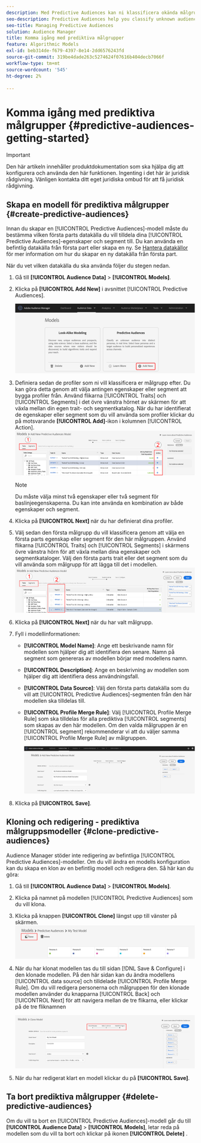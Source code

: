 ```yaml
---
description: Med Predictive Audiences kan ni klassificera okända målgrupper i distinkta personas i realtid med datavetenskap.
seo-description: Predictive Audiences help you classify unknown audiences into distinct personas in real-time, using data science.
seo-title: Managing Predictive Audiences
solution: Audience Manager
title: Komma igång med prediktiva målgrupper
feature: Algorithmic Models
exl-id: beb314de-f679-4397-8e14-2dd6576243fd
source-git-commit: 319be4dade263c5274624f07616b404decb7066f
workflow-type: tm+mt
source-wordcount: '545'
ht-degree: 2%

---
```


# Komma igång med prediktiva målgrupper {#predictive-audiences-getting-started}

>[!IMPORTANT]
>Den här artikeln innehåller produktdokumentation som ska hjälpa dig att konfigurera och använda den här funktionen. Ingenting i det här är juridisk rådgivning. Vänligen kontakta ditt eget juridiska ombud för att få juridisk rådgivning.

## Skapa en modell för prediktiva målgrupper {#create-predictive-audiences}

Innan du skapar en [!UICONTROL Predictive Audiences]-modell måste du bestämma vilken första parts datakälla du vill tilldela dina [!UICONTROL Predictive Audiences]-egenskaper och segment till. Du kan använda en befintlig datakälla från första part eller skapa en ny. Se [Hantera datakällor](https://experienceleague.adobe.com/docs/audience-manager/user-guide/features/data-sources/manage-datasources.html?lang=sv-SE) för mer information om hur du skapar en ny datakälla från första part.

När du vet vilken datakälla du ska använda följer du stegen nedan.

1. Gå till **[!UICONTROL Audience Data]** > **[!UICONTROL Models]**.
1. Klicka på **[!UICONTROL Add New]** i avsnittet [!UICONTROL Predictive Audiences].

   ![smart-persona-add](assets/predictive-audiences-add.png)

1. Definiera sedan de profiler som ni vill klassificera er målgrupp efter. Du kan göra detta genom att välja antingen egenskaper eller segment att bygga profiler från. Använd flikarna [!UICONTROL Traits] och [!UICONTROL Segments] i det övre vänstra hörnet av skärmen för att växla mellan din egen trait- och segmentkatalog. När du har identifierat de egenskaper eller segment som du vill använda som profiler klickar du på motsvarande **[!UICONTROL Add]**-ikon i kolumnen [!UICONTROL Action].
   ![smart-persona-select-personas](assets/predictive-audiences-persona.png)
   >[!NOTE]
   >Du måste välja minst två egenskaper eller två segment för baslinjeegenskaperna. Du kan inte använda en kombination av både egenskaper och segment.
1. Klicka på **[!UICONTROL Next]** när du har definierat dina profiler.
1. Välj sedan den första målgrupp du vill klassificera genom att välja en första parts egenskap eller segment för den här målgruppen. Använd flikarna [!UICONTROL Traits] och [!UICONTROL Segments] i skärmens övre vänstra hörn för att växla mellan dina egenskaper och segmentkataloger. Välj den första parts trait eller det segment som du vill använda som målgrupp för att lägga till det i modellen.
   ![smart-persona-select-audition](assets/predictive-audiences-audience.png)
1. Klicka på **[!UICONTROL Next]** när du har valt målgrupp.
1. Fyll i modellinformationen:
   * **[!UICONTROL Model Name]**: Ange ett beskrivande namn för modellen som hjälper dig att identifiera den senare. Namn på segment som genereras av modellen börjar med modellens namn.
   * **[!UICONTROL Description]**: Ange en beskrivning av modellen som hjälper dig att identifiera dess användningsfall.
   * **[!UICONTROL Data Source]**: Välj den första parts datakälla som du vill att [!UICONTROL Predictive Audiences]-segmenten från den här modellen ska tilldelas till.
   * **[!UICONTROL Profile Merge Rule]**: Välj [!UICONTROL Profile Merge Rule] som ska tilldelas för alla prediktiva [!UICONTROL segments] som skapas av den här modellen. Om den valda målgruppen är en [!UICONTROL segment] rekommenderar vi att du väljer samma [!UICONTROL Profile Merge Rule] av målgruppen.

     ![prediktiv-audiences-save](assets/predictive-audiences-save.png)
1. Klicka på **[!UICONTROL Save]**.

## Kloning och redigering - prediktiva målgruppsmodeller {#clone-predictive-audiences}

Audience Manager stöder inte redigering av befintliga [!UICONTROL Predictive Audiences]-modeller. Om du vill ändra en modells konfiguration kan du skapa en klon av en befintlig modell och redigera den. Så här kan du göra:

1. Gå till **[!UICONTROL Audience Data]** > **[!UICONTROL Models]**.
2. Klicka på namnet på modellen [!UICONTROL Predictive Audiences] som du vill klona.
3. Klicka på knappen **[!UICONTROL Clone]** längst upp till vänster på skärmen.
   ![prediktiv-audiences-clone](assets/predictive-audiences-clone.png)
4. När du har klonat modellen tas du till sidan [!DNL Save & Configure] i den klonade modellen. På den här sidan kan du ändra modellens [!UICONTROL data source] och tilldelade [!UICONTROL Profile Merge Rule]. Om du vill redigera personerna och målgruppen för den klonade modellen använder du knapparna [!UICONTROL Back] och [!UICONTROL Next] för att navigera mellan de tre flikarna, eller klickar på de tre fliknamnen

   ![prediktiv-audiences-clone-navigate](assets/predictive-audiences-clone-navigate.png)

5. När du har redigerat klart en modell klickar du på **[!UICONTROL Save]**.

## Ta bort prediktiva målgrupper {#delete-predictive-audiences}

Om du vill ta bort en [!UICONTROL Predictive Audiences]-modell går du till **[!UICONTROL Audience Data]** > **[!UICONTROL Models]**, letar reda på modellen som du vill ta bort och klickar på ikonen **[!UICONTROL Delete]** .
